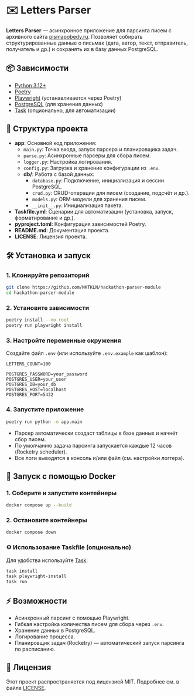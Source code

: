 # ✉️ Letters Parser

**Letters Parser** — асинхронное приложение для парсинга писем с архивного сайта [pismapobedy.ru](https://pismapobedy.ru/letters). Позволяет собирать структурированные данные о письмах (дата, автор, текст, отправитель, получатель и др.) и сохранять их в базу данных PostgreSQL.

## 📦 Зависимости

- [Python 3.12+](https://www.python.org/downloads/)
- [Poetry](https://python-poetry.org/docs/#installation)
- [Playwright](https://playwright.dev/python/) (устанавливается через Poetry)
- [PostgreSQL](https://www.postgresql.org/) (для хранения данных)
- [Task](https://taskfile.dev/) (опционально, для автоматизации)

## 📂 Структура проекта

- **app**: Основной код приложения:
  - `main.py`: Точка входа, запуск парсера и планировщика задач.
  - `parse.py`: Асинхронные парсеры для сбора писем.
  - `logger.py`: Настройка логирования.
  - `config.py`: Загрузка и хранение конфигурации из `.env`.
  - **db/**: Работа с базой данных:
    - `database.py`: Подключение, инициализация и сессии PostgreSQL.
    - `crud.py`: CRUD-операции для писем (создание, подсчёт и др.).
    - `models.py`: ORM-модели для хранения писем.
    - `__init__.py`: Инициализация пакета.
- **Taskfile.yml**: Сценарии для автоматизации (установка, запуск, форматирование и др.).
- **pyproject.toml**: Конфигурация зависимостей Poetry.
- **README.md**: Документация проекта.
- **LICENSE**: Лицензия проекта.

## 🛠️ Установка и запуск

### 1. Клонируйте репозиторий

```bash
git clone https://github.com/NKTKLN/hackathon-parser-module
cd hackathon-parser-module
```

### 2. Установите зависимости

```bash
poetry install --no-root
poetry run playwright install
```

### 3. Настройте переменные окружения

Создайте файл `.env` (или используйте `.env.example` как шаблон):

```env
LETTERS_COUNT=100

POSTGRES_PASSWORD=your_password
POSTGRES_USER=your_user
POSTGRES_DB=your_db
POSTGRES_HOST=localhost
POSTGRES_PORT=5432
```

### 4. Запустите приложение

```bash
poetry run python -m app.main
```

- Парсер автоматически создаст таблицы в базе данных и начнёт сбор писем.
- По умолчанию задача парсинга запускается каждые 12 часов (Rocketry scheduler).
- Все логи выводятся в консоль и/или файл (см. настройки логгера).

## 🐳 Запуск с помощью Docker

### 1. Соберите и запустите контейнеры

```bash
docker compose up --build
```

### 2. Остановите контейнеры

```bash
docker compose down
```

### ⚙️ Использование Taskfile (опционально)

Для удобства используйте [Task](https://taskfile.dev/):

```bash
task install
task playwright-install
task run
```

## ⚡ Возможности

- Асинхронный парсинг с помощью Playwright.
- Гибкая настройка количества писем для сбора через `.env`.
- Хранение данных в PostgreSQL.
- Логирование процесса.
- Планировщик задач (Rocketry) — автоматический запуск парсинга по расписанию.

<!-- ## 🐞 Тестирование

(Добавьте инструкции по тестированию, если есть тесты.) -->

## 📜 Лицензия

Этот проект распространяется под лицензией MIT. Подробнее см. в файле [LICENSE](./LICENSE).
